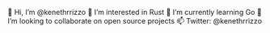 👋 Hi, I’m @kenethrrizzo
👀 I’m interested in Rust
🌱 I’m currently learning Go
💞️ I’m looking to collaborate on open source projects
📫 Twitter: @kenethrrizzo
